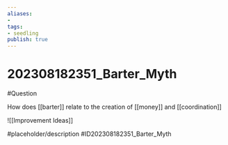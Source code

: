 ```yaml
---
aliases: 
- 
tags:
- seedling
publish: true
---
```


# 202308182351_Barter_Myth


#Question 

How does [[barter]] relate to the creation of [[money]] and [[coordination]]

![[Improvement Ideas]]


#placeholder/description #ID202308182351_Barter_Myth

